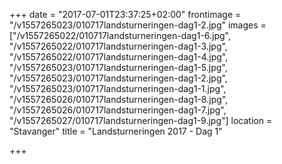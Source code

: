 +++
date = "2017-07-01T23:37:25+02:00"
frontimage = "/v1557265023/010717landsturneringen-dag1-2.jpg"
images = ["/v1557265022/010717landsturneringen-dag1-6.jpg", "/v1557265022/010717landsturneringen-dag1-3.jpg", "/v1557265022/010717landsturneringen-dag1-4.jpg", "/v1557265023/010717landsturneringen-dag1-5.jpg", "/v1557265023/010717landsturneringen-dag1-2.jpg", "/v1557265023/010717landsturneringen-dag1-1.jpg", "/v1557265026/010717landsturneringen-dag1-8.jpg", "/v1557265026/010717landsturneringen-dag1-7.jpg", "/v1557265027/010717landsturneringen-dag1-9.jpg"]
location = "Stavanger"
title = "Landsturneringen 2017 - Dag 1"
 
+++
